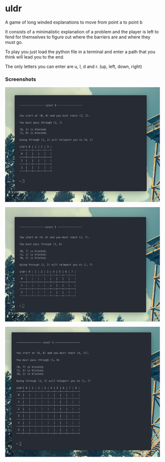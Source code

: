 # uldr
A game of long winded explanations to move from point a to point b

It consists of a minimalistic explanation of a problem and the player is left to fend for themselves to figure out where the barriers are and where they must go.

To play you just load the python file in a terminal and enter a path that you think will lead you to the end.

The only letters you can enter are u, l, d and r. (up, left, down, right)


### Screenshots

![alt text](https://raw.githubusercontent.com/Bolshibear/uldr/master/images/level_1.png "level 1")

![alt text](https://raw.githubusercontent.com/Bolshibear/uldr/master/images/level_2.png "level 2")

![alt text](https://raw.githubusercontent.com/Bolshibear/uldr/master/images/level_3.png "level 3")

